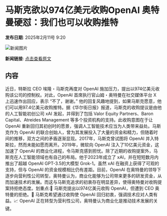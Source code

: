 # 马斯克欲以974亿美元收购OpenAI 奥特曼硬怼：我们也可以收购推特

**发布日期**: 2025年2月11号 9:20

![新闻图片](https://pic.chinaz.com/picmap/thumb/202502061723419905_1.jpg)

**新闻链接**: [点击查看原文](https://www.aibase.com/zh/news/15222)

## 内容

近日，特斯拉 CEO 埃隆・马斯克再度对 OpenAI 施加压力，提出以974亿美元收购该公司的控制权。对此，OpenAI 首席执行官山姆・奥特曼在社交媒体平台 X 上迅速作出回应，表示 “不了，谢谢。” 他的回复风趣地提到，如果马斯克愿意，他们可以用97.4亿美元收购推特。据《华尔街日报》报道，马斯克的收购提议是由他的人工智能初创公司 xAI 发起，并得到了包括 Valor Equity Partners、Baron Capital、Atreides Management 等多个投资机构的支持。此收购意图在于让 OpenAI 重新回归其初创时的愿景，强调人工智能技术应当为人类带来益处。马斯克作为 OpenAI 的联合创始人，曾为其发展投入了大量的资金和精力，但随着时间的推移，双方之间的矛盾逐渐显现。2017年，马斯克曾试图将 OpenAI 并入特斯拉，然而未能如愿而离开。2019年，微软向 OpenAI 注入了10亿美元资金，这加速了 OpenAI 的商业化进程，令马斯克感到担忧。除了近期的收购提案外，马斯克在人工智能领域也有自己的布局。他于2023年成立了 xAI，并在短短数月内推出了超越 OpenAI GPT-3.5的大模型 Grok-1。虽然 xAI 在融资上获得了可观的支持，但与 OpenAI 的资金规模相比仍有差距。目前，OpenAI 在奥特曼的领导下逐步向营利性公司转型，奥特曼认为，商业化能够为公司带来更多的研发资金，从而加速技术的发展。而这与马斯克追求的初衷存在明显差异，使得奥特曼对收购提案持拒绝态度。划重点:🌟 马斯克提出以974亿美元收购 OpenAI，但遭到 CEO 奥特曼的拒绝。🤝 马斯克希望通过收购使 OpenAI 回归初衷，强调技术应对人类有益。📈 OpenAI 正在转型为营利性公司，奥特曼认为商业化是推动技术发展的关键。
